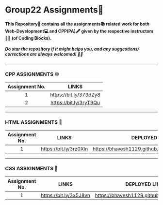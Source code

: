 # Group22 Assignments:bookmark_tabs:

#### This Repository📁 contains all the assignments:books: related work for both Web-Development:computer: and CPP(PA):fountain_pen: given by the respective instructors	:man_technologist: (of Coding Blocks).
##### Do star the repository if it might helps you, and any suggestions/ corrections are always welcomed! :slightly_smiling_face::wink:

<hr/>

### CPP ASSIGNMENTS :infinity:
| Assignment No. | LINKS |
| :---:   | :-: |
| 1 | https://bit.ly/373dZy8 |
| 2 | https://bit.ly/3ryT9Qu |

<hr/>

### HTML ASSIGNMENTS :jigsaw:
| Assignment No. | LINKS | DEPLOYED LINK |
| :---:   | :-: | :-: |
| 1 | https://bit.ly/3rz0Xln | https://bhavesh1129.github.io/Web_Assignment1/ |

<hr/>

### CSS ASSIGNMENTS :dart:
| Assignment No. | LINKS | DEPLOYED LINK |
| :---:   | :-: | :-: |
| 1 | https://bit.ly/3x5J8vn | https://bhavesh1129.github.io/PhoneBook/ |
